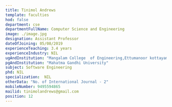 ```yaml
---
title: Tinimol Andrews
template: faculties
hod: false
department: cse
departmentFullName: Computer Science and Engineering
image: ./image.jpg
designation: Assistant Professor
dateOfJoining: 05/08/2019
experienceTeaching: 3.4 years
experienceIndustry: NIL
ugAndInstitution: "Mangalam College  of Engineering,Ettumanoor kottayam"
pgAndInstitution: "Mahatma Gandhi University"
subject: Software Engineering
phd: NIL
specialization:  NIL
otherData: "No. of International Journal - 2"
mobileNumber: 9495594865
mailid: tinimolandrews@gmail.com
position: 12
---
```

